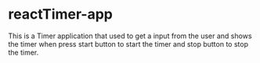 # reactTimer-app
This is a Timer application that used to get a input from the user and shows the timer when press start button to start the timer and stop button to stop the timer.
